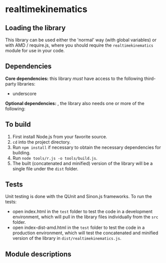 # realtimekinematics

## Loading the library
This library can be used either the 'normal' way (with global variables) or with AMD / require.js, where you should require the `realtimekinematics` module for use in your code.

## Dependencies
**Core dependencies:** this library *must* have access to the following third-party libraries:

- underscore

**Optional dependencies:** , the library also needs one or more of the following:


## To build
1. First install Node.js from your favorite source.
2. `cd` into the project directory.
3. Run `npm install` if necessary to obtain the necessary dependencies for building.
4. Run `node tools/r.js -o tools/build.js`.
5. The built (concatenated and minified) version of the library will be a single file under the `dist` folder.

## Tests
Unit testing is done with the QUnit and Sinon.js frameworks. To run the tests:

- open index.html in the `test` folder to test the code in a development environment, which will pull in the library files individually from the `src` folder.
- open index-dist-amd.html in the `test` folder to test the code in a production environment, which will test the concatenated and minified version of the library in `dist/realtimekinematics.js`.

## Module descriptions
